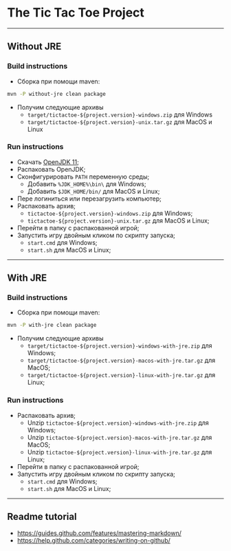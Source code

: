 # The Tic Tac Toe Project

-----------------------------------------------------------------------------------

## Without JRE

### Build instructions

- Сборка при помощи maven:

```bash
mvn -P without-jre clean package
```

- Получим следующие архивы
  - `target/tictactoe-${project.version}-windows.zip` для Windows
  - `target/tictactoe-${project.version}-unix.tar.gz` для MacOS и Linux

### Run instructions

- Скачать [OpenJDK 11](https://jdk.java.net/11/);
- Распаковать OpenJDK;
- Сконфигурировать `PATH` переменную среды;
  - Добавить `%JDK_HOME%\bin\` для Windows;
  - Добавить `$JDK_HOME/bin/` для MacOS и Linux;
- Пере логиниться или перезагрузить компьютер;
- Распаковать архив;
  - `tictactoe-${project.version}-windows.zip` для Windows;
  - `tictactoe-${project.version}-unix.tar.gz` для MacOS и Linux;
- Перейти в папку с распакованной игрой;
- Запустить игру двойным кликом по скрипту запуска;
  - `start.cmd` для Windows;
  - `start.sh` для MacOS и Linux;

-----------------------------------------------------------------------------------

## With JRE

### Build instructions

- Сборка при помощи maven:

```bash
mvn -P with-jre clean package
```

- Получим следующие архивы
  - `target/tictactoe-${project.version}-windows-with-jre.zip` для Windows;
  - `target/tictactoe-${project.version}-macos-with-jre.tar.gz` для MacOS;
  - `target/tictactoe-${project.version}-linux-with-jre.tar.gz` для Linux;

### Run instructions

- Распаковать архив;
  - Unzip `tictactoe-${project.version}-windows-with-jre.zip` для Windows;
  - Unzip `tictactoe-${project.version}-macos-with-jre.tar.gz` для MacOS;
  - Unzip `tictactoe-${project.version}-linux-with-jre.tar.gz` для Linux;
- Перейти в папку с распакованной игрой;
- Запустить игру двойным кликом по скрипту запуска;
  - `start.cmd` для Windows;
  - `start.sh` для MacOS и Linux;

-----------------------------------------------------------------------------------

## Readme tutorial

- https://guides.github.com/features/mastering-markdown/
- https://help.github.com/categories/writing-on-github/
